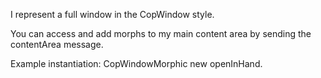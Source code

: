I represent a full window in the CopWindow style.

You can access and add morphs to my main content area by sending the contentArea message.

Example instantiation:
	CopWindowMorphic new openInHand.